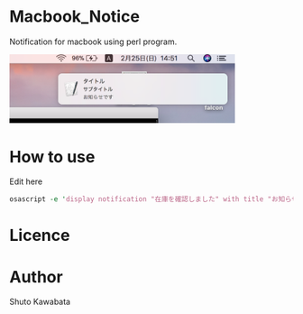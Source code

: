 # Macbook_Notice
Notification for macbook using perl program.

<img src="https://github.com/shutokawabata0723/Macbook_Notice/blob/master/macbook_notice.png" width="400px">


# How to use
Edit here
```perl
osascript -e 'display notification "在庫を確認しました" with title "お知らせ" subtitle "$name"'
```

# Licence

# Author
Shuto Kawabata
